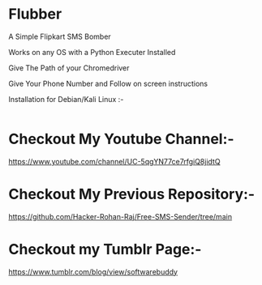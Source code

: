 # Flubber
A Simple Flipkart SMS Bomber

Works on any OS with a Python Executer Installed

Give The Path of your Chromedriver

Give Your Phone Number and Follow on screen instructions

Installation for Debian/Kali Linux :- 
```

```


# Checkout My Youtube Channel:-
https://www.youtube.com/channel/UC-5qgYN77ce7rfgiQ8jidtQ

# Checkout My Previous Repository:-
https://github.com/Hacker-Rohan-Raj/Free-SMS-Sender/tree/main

# Checkout my Tumblr Page:-
https://www.tumblr.com/blog/view/softwarebuddy
